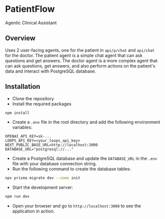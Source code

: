 # PatientFlow

Agentic Clinical Assistant

## Overview

Uses 2 user-facing agents, one for the patient in `api/p/chat` and `api/chat` for the doctor. The patient agent is a simple chat agent that can ask questions and get answers. The doctor agent is a more complex agent that can ask questions, get answers, and also perform actions on the patient's data and interact with PostgreSQL database.

## Installation

- Clone the repository
- Install the required packages

```bash
npm install
```

- Create a `.env` file in the root directory and add the following environment variables:

```env
OPENAI_API_KEY=sk-...
LOOPS_API_KEY=<your_loops_api_key>
NEXT_PUBLIC_BASE_URL=http://localhost:3000
DATABASE_URL="postgresql://..."
```

- Create a PostgreSQL database and update the `DATABASE_URL` in the `.env` file with your database connection string.
- Run the following command to create the database tables:

```bash
npx prisma migrate dev --name init
```

- Start the development server:

```bash
npm run dev
```

- Open your browser and go to `http://localhost:3000` to see the application in action.
